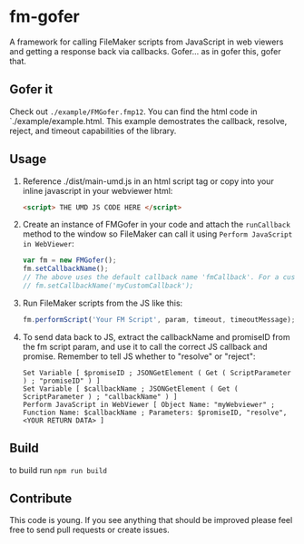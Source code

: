 # fm-gofer

A framework for calling FileMaker scripts from JavaScript in web viewers and getting a response back via callbacks. Gofer... as in gofer this, gofer that.

## Gofer it

Check out `./example/FMGofer.fmp12`. You can find the html code in `./example/example.html. This example demostrates the callback, resolve, reject, and timeout capabilities of the library.

## Usage

1. Reference ./dist/main-umd.js in an html script tag or copy into your inline javascript in your webviewer html:

    ```html
    <script> THE UMD JS CODE HERE </script>
    ```

2. Create an instance of FMGofer in your code and attach the `runCallback` method to the window so FileMaker can call it using `Perform JavaScript in WebViewer`:

    ```javascript
    var fm = new FMGofer();
    fm.setCallbackName();
    // The above uses the default callback name 'fmCallback'. For a custom name:
    // fm.setCallbackName('myCustomCallback');
    ```

3. Run FileMaker scripts from the JS like this:

    ```javascript
    fm.performScript('Your FM Script', param, timeout, timeoutMessage);
    ```

4. To send data back to JS, extract the callbackName and promiseID from the fm script param, and use it to call the correct JS callback and promise. Remember to tell JS whether to "resolve" or "reject":

    ```filemaker
    Set Variable [ $promiseID ; JSONGetElement ( Get ( ScriptParameter ) ; "promiseID" ) ]
    Set Variable [ $callbackName ; JSONGetElement ( Get ( ScriptParameter ) ; "callbackName" ) ]
    Perform JavaScript in WebViewer [ Object Name: "myWebviewer" ; Function Name: $callbackName ; Parameters: $promiseID, "resolve", <YOUR RETURN DATA> ]
    ```

## Build

to build run `npm run build`

## Contribute

This code is young. If you see anything that should be improved please feel free to send pull requests or create issues.
